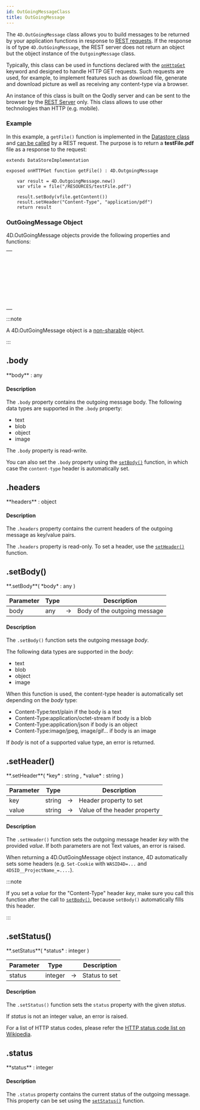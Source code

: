 ```yaml
---
id: OutGoingMessageClass
title: OutGoingMessage
---
```



The `4D.OutGoingMessage` class allows you to build messages to be returned by your application functions in response to [REST requests](../api/overview.md). If the response is of type `4D.OutGoingMessage`, the REST server does not return an object but the object instance of the `OutgoingMessage` class.

Typically, this class can be used in functions declared with the [`onHttpGet`](../orda/data-model.md#onhttpget-keyword) keyword and designed to handle HTTP GET requests. Such requests are used, for example, to implement features such as download file, generate and download picture as well as receiving any content-type via a browser. 

An instance of this class is built on the Qodly server and can be sent to the browser by the [REST Server](../api/overview.md) only. This class allows to use other technologies than HTTP (e.g. mobile).



### Example

In this example, a `getFile()` function is implemented in the [Datastore class](../orda/data-model.md#dataclass-class) and [can be called](../orda/data-model.md#onhttpget-keyword) by a REST request. The purpose is to return a **testFile.pdf** file as a response to the request:

```qs
extends DataStoreImplementation

exposed onHTTPGet function getFile() : 4D.OutgoingMessage
	
	var result = 4D.OutgoingMessage.new()
	var vfile = file("/RESOURCES/testFile.pdf")
	
	result.setBody(vfile.getContent())  
	result.setHeader("Content-Type", "application/pdf")
	return result
```

### OutGoingMessage Object


4D.OutGoingMessage objects provide the following properties and functions:

||
|---|
|[<!-- INCLUDE #OutGoingMessageClass.body.Syntax -->](#body)<br/><!-- INCLUDE #OutGoingMessageClass.body.Summary -->|
|[<!-- INCLUDE #OutGoingMessageClass.headers.Syntax -->](#headers)<br/><!-- INCLUDE #OutGoingMessageClass.headers.Summary -->|
|[<!-- INCLUDE #OutGoingMessageClass.setBody().Syntax -->](#setbody)<br/><!-- INCLUDE #OutGoingMessageClass.setBody().Summary -->|
|[<!-- INCLUDE #OutGoingMessageClass.setHeader().Syntax -->](#setheader)<br/><!-- INCLUDE #OutGoingMessageClass.setHeader().Summary -->|
|[<!-- INCLUDE #OutGoingMessageClass.setStatus().Syntax -->](#setstatus)<br/><!-- INCLUDE #OutGoingMessageClass.setStatus().Summary -->|
|[<!-- INCLUDE #OutGoingMessageClass.status.Syntax -->](#status)<br/><!-- INCLUDE #OutGoingMessageClass.status.Summary -->|

:::note

A 4D.OutGoingMessage object is a [non-sharable](../language/basics/lang-shared.md) object.

:::





<!-- REF #OutGoingMessageClass.body.Desc -->
## .body

<!-- REF #OutGoingMessageClass.body.Syntax -->**body** : any<!-- END REF -->

#### Description

The `.body` property contains <!-- REF #OutGoingMessageClass.body.Summary -->the outgoing message body<!-- END REF -->. The following data types are supported in the `.body` property:

- text
- blob
- object
- image

The `.body` property is read-write.

You can also set the `.body` property using the [`setBody()`](#setbody) function, in which case the `content-type` header is automatically set. 

<!-- END REF -->


<!-- REF #OutGoingMessageClass.headers.Desc -->
## .headers

<!-- REF #OutGoingMessageClass.headers.Syntax -->**headers** : object<!-- END REF -->

#### Description

The `.headers` property contains <!-- REF #OutGoingMessageClass.headers.Summary -->the current headers of the outgoing message as key/value pairs<!-- END REF -->. 

The `.headers` property is read-only. To set a header, use the [`setHeader()`](#setheader) function. 

<!-- END REF -->


<!-- REF #OutGoingMessageClass.setBody().Desc -->
## .setBody()

<!-- REF #OutGoingMessageClass.setBody().Syntax -->**.setBody**( *body* : any )<!-- END REF -->


<!-- REF #OutGoingMessageClass.setBody().Params -->
|Parameter|Type||Description|
|---|--- |---|------|
|body|any |->|Body of the outgoing message|
<!-- END REF -->

#### Description

The `.setBody()` function <!-- REF #OutGoingMessageClass.setBody().Summary -->sets the outgoing message *body*<!-- END REF -->.

 The following data types are supported in the *body*:

- text
- blob
- object
- image

When this function is used, the content-type header is automatically set depending on the *body* type:

- Content-Type:text/plain if the body is a text
- Content-Type:application/octet-stream if body is a blob
- Content-Type:application/json if body is an object
- Content-Type:image/jpeg, image/gif... if body is an image

If *body* is not of a supported value type, an error is returned.

<!-- END REF -->


<!-- REF #OutGoingMessageClass.setHeader().Desc -->
## .setHeader()

<!-- REF #OutGoingMessageClass.setHeader().Syntax -->**.setHeader**( *key* : string , *value* : string )<!-- END REF -->


<!-- REF #OutGoingMessageClass.setHeader().Params -->
|Parameter|Type||Description|
|---|--- |---|------|
|key|string|->|Header property to set|
|value|string|->|Value of the header property|
<!-- END REF -->

#### Description

The `.setHeader()` function <!-- REF #OutGoingMessageClass.setHeader().Summary -->sets the outgoing message header *key* with the provided *value*<!-- END REF -->. If both parameters are not Text values, an error is raised.

When returning a 4D.OutGoingMessage object instance, 4D automatically sets some headers (e.g. `Set-Cookie` with `WASID4D=...` and `4DSID__ProjectName_=....`). 

:::note

If you set a *value* for the "Content-Type" header *key*, make sure you call this function after the call to [`setBody()`](#setbody), because `setBody()` automatically fills this header.  

:::


<!-- END REF -->

<!-- REF #OutGoingMessageClass.setStatus().Desc -->
## .setStatus()

<!-- REF #OutGoingMessageClass.setStatus().Syntax -->**.setStatus**( *status* : integer )<!-- END REF -->


<!-- REF #OutGoingMessageClass.setStatus().Params -->
|Parameter|Type||Description|
|---|--- |---|------|
|status|integer|->|Status to set|
<!-- END REF -->

#### Description

The `.setStatus()` function <!-- REF #OutGoingMessageClass.setStatus().Summary -->sets the `status` property with the given *status*<!-- END REF -->.

If *status* is not an integer value, an error is raised.

For a list of HTTP status codes, please refer the [HTTP status code list on Wikipedia](https://en.wikipedia.org/wiki/List_of_HTTP_status_codes).  


<!-- END REF -->



<!-- REF #OutGoingMessageClass.status.Desc -->
## .status

<!-- REF #OutGoingMessageClass.status.Syntax -->**status** : integer<!-- END REF -->

#### Description

The `.status` property contains <!-- REF #OutGoingMessageClass.status.Summary -->the current status of the outgoing message<!-- END REF -->. This property can be set using the [`setStatus()`](setstatus) function.

<!-- END REF -->
